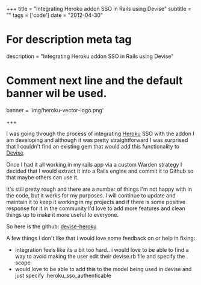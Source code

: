 +++
title = "Integrating Heroku addon SSO in Rails using Devise"
subtitle = ""
tags = ['code']
date = "2012-04-30"

# For description meta tag
description = "Integrating Heroku addon SSO in Rails using Devise"

# Comment next line and the default banner wil be used.
banner = 'img/heroku-vector-logo.png'

+++

I was going through the process of integrating
[Heroku](http://www.heroku.com) SSO with the addon I am developing and
although it was pretty straightforward I was surprised that I couldn't
find an existing gem that would add this functionality to
[Devise](https://github.com/plataformatec/devise).

Once I had it all working in my rails app via a custom Warden strategy
I decided that I would extract it into a Rails engine and commit it to
Github so that maybe others can use it.

It's still pretty rough and there are a number of things I'm not happy
with in the code, but it works for my purposes. I will continue to
update and maintain it to keep it working in my projects and if there
is some positive response for it in the community I'd love to add more
features and clean things up to make it more useful to everyone.

So here is the github:
[devise-heroku](https://github.com/aschepis/devise-heroku)

A few things I don't like that i would love some feedback on or help
in fixing:

- Integration feels like its a bit too hard.. i would love to be able
  to find a way to avoid making the user edit their devise.rb file and
  specify the scope
- would love to be able to add this to the model being used in devise
  and just specify :heroku_sso_authenticable
